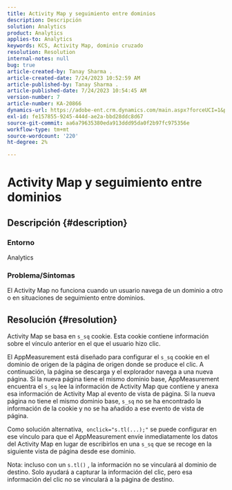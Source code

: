 ```yaml
---
title: Activity Map y seguimiento entre dominios
description: Descripción
solution: Analytics
product: Analytics
applies-to: Analytics
keywords: KCS, Activity Map, dominio cruzado
resolution: Resolution
internal-notes: null
bug: true
article-created-by: Tanay Sharma .
article-created-date: 7/24/2023 10:52:59 AM
article-published-by: Tanay Sharma .
article-published-date: 7/24/2023 10:54:45 AM
version-number: 7
article-number: KA-20866
dynamics-url: https://adobe-ent.crm.dynamics.com/main.aspx?forceUCI=1&pagetype=entityrecord&etn=knowledgearticle&id=82ae1840-102a-ee11-bdf4-6045bd006239
exl-id: fe157855-9245-444d-ae2a-bbd28ddc8d67
source-git-commit: aa6a79635380eda913ddd95da0f2b97fc975356e
workflow-type: tm+mt
source-wordcount: '220'
ht-degree: 2%

---
```


# Activity Map y seguimiento entre dominios

## Descripción {#description}


### Entorno

Analytics

### Problema/Síntomas

El Activity Map no funciona cuando un usuario navega de un dominio a otro o en situaciones de seguimiento entre dominios.


## Resolución {#resolution}


Activity Map se basa en `s_sq` cookie. Esta cookie contiene información sobre el vínculo anterior en el que el usuario hizo clic.

El AppMeasurement está diseñado para configurar el `s_sq` cookie en el dominio de origen de la página de origen donde se produce el clic. A continuación, la página se descarga y el explorador navega a una nueva página. Si la nueva página tiene el mismo dominio base, AppMeasurement encuentra el `s_sq` lee la información de Activity Map que contiene y anexa esa información de Activity Map al evento de vista de página. Si la nueva página no tiene el mismo dominio base, `s_sq` no se ha encontrado la información de la cookie y no se ha añadido a ese evento de vista de página.

Como solución alternativa,  `onclick="s.tl(...);"` se puede configurar en ese vínculo para que el AppMeasurement envíe inmediatamente los datos del Activity Map en lugar de escribirlos en una `s_sq` que se recoge en la siguiente vista de página desde ese dominio.



Nota: incluso con un `s.tl()` , la información no se vinculará al dominio de destino. Solo ayudará a capturar la información del clic, pero esa información del clic no se vinculará a la página de destino.
